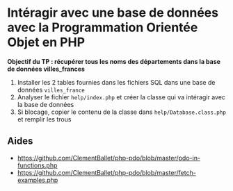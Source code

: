 # Intéragir avec une base de données avec la Programmation Orientée Objet en PHP

**Objectif du TP : récupérer tous les noms des départements dans la base de données villes_frances**

1. Installer les 2 tables fournies dans les fichiers SQL dans une base de données `villes_france`
2. Analyser le fichier `help/index.php` et créer la classe qui va intéragir avec la base de données
3. Si blocage, copier le contenu de la classe dans `help/Database.class.php` et remplir les trous

## Aides

- https://github.com/ClementBallet/php-pdo/blob/master/pdo-in-functions.php
- https://github.com/ClementBallet/php-pdo/blob/master/fetch-examples.php